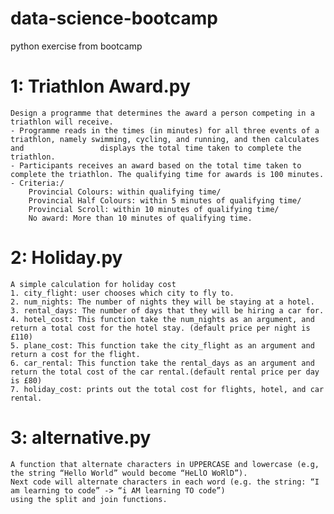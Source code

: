 # data-science-bootcamp
python exercise from bootcamp


# 1: Triathlon Award.py 
    Design a programme that determines the award a person competing in a triathlon will receive.
    - Programme reads in the times (in minutes) for all three events of a triathlon, namely swimming, cycling, and running, and then calculates and                 displays the total time taken to complete the triathlon.
    - Participants receives an award based on the total time taken to complete the triathlon. The qualifying time for awards is 100 minutes. 
    - Criteria:/ 
        Provincial Colours: within qualifying time/
        Provincial Half Colours: within 5 minutes of qualifying time/
        Provincial Scroll: within 10 minutes of qualifying time/
        No award: More than 10 minutes of qualifying time.
   
# 2: Holiday.py
    A simple calculation for holiday cost
    1. city_flight: user chooses which city to fly to.
    2. num_nights: The number of nights they will be staying at a hotel.
    3. rental_days: The number of days that they will be hiring a car for.
    4. hotel_cost: This function take the num_nights as an argument, and return a total cost for the hotel stay. (default price per night is £110)
    5. plane_cost: This function take the city_flight as an argument and return a cost for the flight.
    6. car_rental: This function take the rental_days as an argument and return the total cost of the car rental.(default rental price per day is £80)
    7. holiday_cost: prints out the total cost for flights, hotel, and car rental.

# 3: alternative.py
    A function that alternate characters in UPPERCASE and lowercase (e.g, the string “Hello World” would become “HeLlO WoRlD”).
    Next code will alternate characters in each word (e.g. the string: “I am learning to code” -> “i AM learning TO code”) 
    using the split and join functions.

